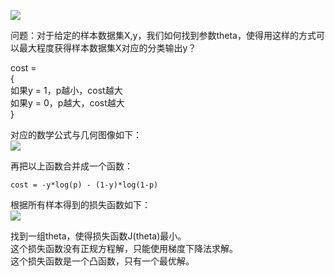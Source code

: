 ![](http://windmissing.github.io/images/2019/159.jpg)

问题：对于给定的样本数据集X,y，我们如何找到参数theta，使得用这样的方式可以最大程度获得样本数据集X对应的分类输出y？  

cost =  
{  
  如果y = 1，p越小，cost越大    
  如果y = 0，p越大，cost越大  
}  

对应的数学公式与几何图像如下：  
![](http://windmissing.github.io/images/2019/160.jpg)

再把以上函数合并成一个函数：  

```
cost = -y*log(p) - (1-y)*log(1-p)
```

根据所有样本得到的损失函数如下：  
![](http://windmissing.github.io/images/2019/161.jpg)

找到一组theta，使得损失函数J(theta)最小。  
这个损失函数没有正规方程解，只能使用梯度下降法求解。  
这个损失函数是一个凸函数，只有一个最优解。
